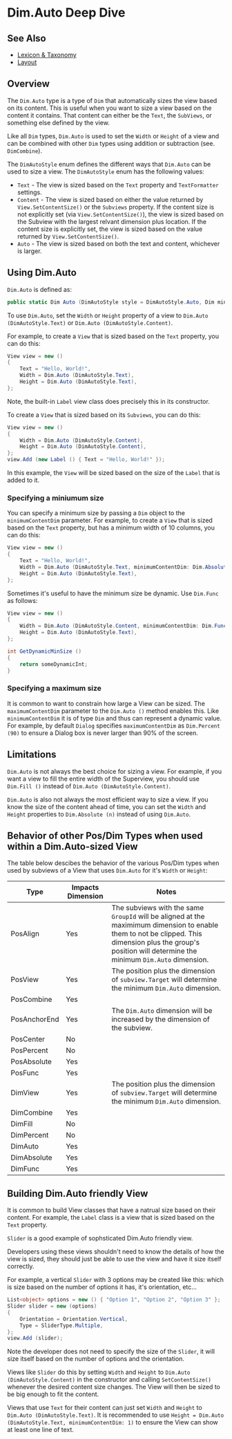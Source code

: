 # Dim.Auto Deep Dive

## See Also

* [Lexicon & Taxonomy](lexicon.md)
* [Layout](layout.md)

## Overview

The `Dim.Auto` type is a type of `Dim` that automatically sizes the view based on its content. This is useful when you want to size a view based on the content it contains. That content can either be the `Text`, the `SubViews`, or something else defined by the view.

Like all `Dim` types, `Dim.Auto` is used to set the `Width` or `Height` of a view and can be combined with other `Dim` types using addition or subtraction (see. `DimCombine`).

The `DimAutoStyle` enum defines the different ways that `Dim.Auto` can be used to size a view. The `DimAutoStyle` enum has the following values:

* `Text` - The view is sized based on the `Text` property and `TextFormatter` settings.
* `Content` - The view is sized based on either the value returned by `View.SetContentSize()` or the `Subviews` property. If the content size is not explicitly set (via `View.SetContentSize()`), the view is sized based on the Subview with the largest relvant dimension plus location. If the content size is explicitly set, the view is sized based on the value returned by `View.SetContentSize()`.
* `Auto` -  The view is sized based on both the text and content, whichever is larger.

## Using Dim.Auto

`Dim.Auto` is defined as:

```cs
public static Dim Auto (DimAutoStyle style = DimAutoStyle.Auto, Dim minimumContentDim = null, Dim max = null)
```

To use `Dim.Auto`, set the `Width` or `Height` property of a view to `Dim.Auto (DimAutoStyle.Text)` or `Dim.Auto (DimAutoStyle.Content)`.


For example, to create a `View` that is sized based on the `Text` property, you can do this:

```cs
View view = new ()
{
    Text = "Hello, World!",
    Width = Dim.Auto (DimAutoStyle.Text),
    Height = Dim.Auto (DimAutoStyle.Text),
};
```

Note, the built-in `Label` view class does precisely this in its constructor.

To create a `View` that is sized based on its `Subviews`, you can do this:

```cs
View view = new ()
{
    Width = Dim.Auto (DimAutoStyle.Content),
    Height = Dim.Auto (DimAutoStyle.Content),
};
view.Add (new Label () { Text = "Hello, World!" });
```

In this example, the `View` will be sized based on the size of the `Label` that is added to it.

### Specifying a miniumum size

You can specify a minimum size by passing a `Dim` object to the `minimumContentDim` parameter. For example, to create a `View` that is sized based on the `Text` property, but has a minimum width of 10 columns, you can do this:

```cs
View view = new ()
{
    Text = "Hello, World!",
    Width = Dim.Auto (DimAutoStyle.Text, minimumContentDim: Dim.Absolute (10)), // Same as `minimumContentDim: 10`
    Height = Dim.Auto (DimAutoStyle.Text),
};
```

Sometimes it's useful to have the minimum size be dynamic. Use `Dim.Func` as follows:

```cs
View view = new ()
{
    Width = Dim.Auto (DimAutoStyle.Content, minimumContentDim: Dim.Func (GetDynamicMinSize)),
    Height = Dim.Auto (DimAutoStyle.Text),
};

int GetDynamicMinSize () 
{
    return someDynamicInt;
}
```

### Specifying a maximum size

It is common to want to constrain how large a View can be sized. The `maximumContentDim` parameter to the `Dim.Auto ()` method enables this. Like `minimumContentDim` it is of type `Dim` and thus can represent a dynamic value. For example, by default `Dialog` specifies `maximumContentDim` as `Dim.Percent (90)` to ensure a Dialog box is never larger than 90% of the screen.

## Limitations

`Dim.Auto` is not always the best choice for sizing a view. For example, if you want a view to fill the entire width of the Superview, you should use `Dim.Fill ()` instead of `Dim.Auto (DimAutoStyle.Content)`.

`Dim.Auto` is also not always the most efficient way to size a view. If you know the size of the content ahead of time, you can set the `Width` and `Height` properties to `Dim.Absolute (n)` instead of using `Dim.Auto`.

## Behavior of other Pos/Dim Types when used within a Dim.Auto-sized View

The table below descibes the behavior of the various Pos/Dim types when used by subviews of a View that uses `Dim.Auto` for it's `Width` or `Height`:

| Type        | Impacts Dimension | Notes                                                                                             |
|-------------|-------------------|---------------------------------------------------------------------------------------------------------|
| PosAlign    | Yes               | The subviews with the same `GroupId` will be aligned at the maximimum dimension to enable them to not be clipped. This dimension plus the group's position will determine the minimum `Dim.Auto` dimension. |
| PosView     | Yes               | The position plus the dimension of `subview.Target` will determine the minimum `Dim.Auto` dimension. |
| PosCombine  | Yes               | <needs clarification> |
| PosAnchorEnd| Yes               | The `Dim.Auto` dimension will be increased by the dimension of the subview. |
| PosCenter   | No                |  |
| PosPercent  | No                |  |
| PosAbsolute | Yes               |  |
| PosFunc     | Yes               |  |
| DimView     | Yes               | The position plus the dimension of `subview.Target` will determine the minimum `Dim.Auto` dimension. |
| DimCombine  | Yes               | <needs clarification>  |
| DimFill     | No                |  |
| DimPercent  | No                |  |
| DimAuto     | Yes               |  |
| DimAbsolute | Yes               |  |
| DimFunc     | Yes               | <needs clarification> |


## Building Dim.Auto friendly View

It is common to build View classes that have a natrual size based on their content. For example, the `Label` class is a view that is sized based on the `Text` property. 

`Slider` is a good example of sophsticated Dim.Auto friendly view.

Developers using these views shouldn't need to know the details of how the view is sized, they should just be able to use the view and have it size itself correctly.

For example, a vertical `Slider` with 3 options may be created like this: which is size based on the number of options it has, it's orientation, etc... 

```cs
List<object> options = new () { "Option 1", "Option 2", "Option 3" };
Slider slider = new (options)
{
    Orientation = Orientation.Vertical,
    Type = SliderType.Multiple,
};
view.Add (slider);
```

Note the developer does not need to specify the size of the `Slider`, it will size itself based on the number of options and the orientation. 

Views like `Slider` do this by setting `Width` and `Height` to `Dim.Auto (DimAutoStyle.Content)` in the constructor and calling `SetContentSize()` whenever the desired content size changes. The View will then be sized to be big enough to fit the content.

Views that use `Text` for their content can just set `Width` and `Height` to `Dim.Auto (DimAutoStyle.Text)`. It is recommended to use `Height = Dim.Auto (DimAutoStyle.Text, minimumContentDim: 1)` to ensure the View can show at least one line of text.
